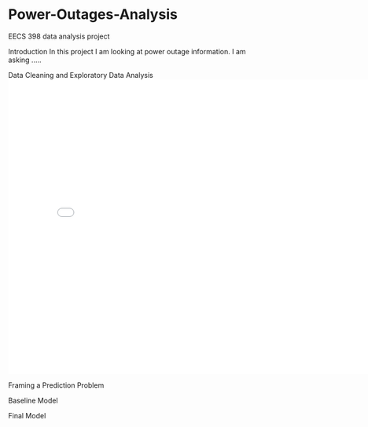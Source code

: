 # Power-Outages-Analysis
EECS 398 data analysis project

Introduction
    In this project I am looking at power outage information. I am asking .....

Data Cleaning and Exploratory Data Analysis
     <iframe
    src="/assets/PriceVsState.html"
    width="800"
    height="600"
    frameborder="0"
     ></iframe>


Framing a Prediction Problem

Baseline Model

Final Model